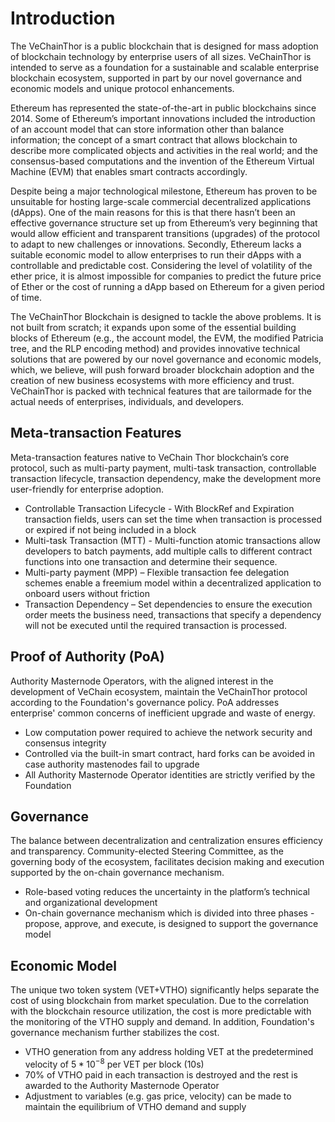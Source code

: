 # Introduction 
The VeChainThor is a public blockchain that is designed for mass adoption of blockchain technology by enterprise users of all sizes. VeChainThor is intended to serve as a foundation for a sustainable and scalable enterprise blockchain ecosystem, supported in part by our novel governance and economic models and unique protocol enhancements.

Ethereum has represented the state-of-the-art in public blockchains since 2014. Some of Ethereum’s important innovations included the introduction of an account model that can store information other than balance information; the concept of a smart contract that allows blockchain to describe more complicated objects and activities in the real world; and the consensus-based computations and the invention of the Ethereum Virtual Machine (EVM) that enables smart contracts accordingly.

Despite being a major technological milestone, Ethereum has proven to be unsuitable for hosting large-scale commercial decentralized applications (dApps). One of the main reasons for this is that there hasn’t been an effective governance structure set up from Ethereum’s very beginning that would allow efficient and transparent transitions (upgrades) of the protocol to adapt to new challenges or innovations. Secondly, Ethereum lacks a suitable economic model to allow enterprises to run their dApps with a controllable and predictable cost. Considering the level of volatility of the ether price, it is almost impossible for companies to predict the future price of Ether or the cost of running a dApp based on Ethereum for a given period of time.

The VeChainThor Blockchain is designed to tackle the above problems.  It is not built from scratch; it expands upon some of the essential building blocks of Ethereum (e.g., the account model, the EVM, the modified Patricia tree, and the RLP encoding method) and provides innovative technical solutions that are powered by our novel governance and economic models, which, we believe, will push forward broader blockchain adoption and the creation of new business ecosystems with more efficiency and trust. VeChainThor is packed with technical features that are tailormade for the actual needs of enterprises, individuals, and developers. 


## Meta-transaction Features
Meta-transaction features native to VeChain Thor blockchain’s core protocol, such as multi-party payment, multi-task transaction, controllable transaction lifecycle, transaction dependency, make the development more user-friendly for enterprise adoption.

* Controllable Transaction Lifecycle - With BlockRef and Expiration transaction fields, users can set the time when transaction is processed or expired if not being included in a block
* Multi-task Transaction (MTT) - Multi-function atomic transactions allow developers to batch payments, add multiple calls to different contract functions into one transaction and determine their sequence.
* Multi-party payment (MPP) – Flexible transaction fee delegation schemes enable a freemium model within a decentralized application to onboard users without friction
* Transaction Dependency – Set dependencies to ensure the execution order meets the business need, transactions that specify a dependency will not be executed until the required transaction is processed.

## Proof of Authority (PoA)
Authority Masternode Operators, with the aligned interest in the development of VeChain ecosystem, maintain the VeChainThor protocol according to the Foundation's governance policy. PoA addresses enterprise' common concerns of inefficient upgrade and waste of energy.

* Low computation power required to achieve the network security and consensus integrity
* Controlled via the built-in smart contract, hard forks can be avoided in case authority mastenodes fail to upgrade
* All Authority Masternode Operator identities are strictly verified by the Foundation

## Governance
The balance between decentralization and centralization ensures efficiency and transparency. Community-elected Steering Committee, as the governing body of the ecosystem, facilitates decision making and execution supported by the on-chain governance mechanism.

* Role-based voting reduces the uncertainty in the platform’s technical and organizational development
* On-chain governance mechanism which is divided into three phases - propose, approve, and execute, is designed to support the governance model

## Economic Model
The unique two token system (VET+VTHO) significantly helps separate the cost of using blockchain from market speculation. Due to the correlation with the blockchain resource utilization, the cost is more predictable with the monitoring of the VTHO supply and demand. In addition, Foundation's governance mechanism further stabilizes the cost.

* VTHO generation from any address holding VET at the predetermined velocity of $5*10^{-8}$ per VET per block (10s)
* 70% of VTHO paid in each transaction is destroyed and the rest is awarded to the Authority Masternode Operator
* Adjustment to variables (e.g. gas price, velocity) can be made to maintain the equilibrium of VTHO demand and supply

